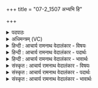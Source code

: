 +++
title = "07-2_1507 अभ्यभि हि"

+++
<details><summary>पदपाठः</summary>

अ꣣भ्य꣢꣯भि। अ꣣भि꣢। अ꣣भि। हि꣢। श्र꣡व꣢꣯सा। त꣣त꣡र्दि꣢थ। उ꣡त्स꣢꣯म्। उत्। स꣣म्। न꣢। कम्। चि꣣त्। जनपा꣡न꣢म्। ज꣣न। पा꣡न꣢꣯म्। अ꣡क्षि꣢꣯तम्। अ। क्षि꣣तम्। श꣡र्या꣢꣯भिः। न। भ꣡र꣢꣯माणः। ग꣡भ꣢꣯स्त्योः। १५०७।
</details>

<details><summary>अधिमन्त्रम् (VC)</summary>

- पवमानः सोमः
- त्र्यरुणस्त्रैवृष्णः, त्रसदस्युः पौरुकुत्सः
- ऊर्ध्वा बृहती
- मध्यमः
</details>

<details><summary>हिन्दी : आचार्य रामनाथ वेदालंकार - विषयः</summary>

अगले मन्त्र में जगत्पति के उपकारों का वर्णन है।
</details>

<details><summary>हिन्दी : आचार्य रामनाथ वेदालंकार - पदार्थः</summary>

पदार्थान्वयभाषाः -  हे सोम नामक जगत्पति परमात्मन् ! (श्रवसा) यश से प्रसिद्ध आप (अक्षितम् उत्सं न) अक्षय जल-स्रोत के समान(अक्षितं जनपानम्) मनुष्यों से पान करने योग्य अक्षय आनन्द-रस को (अभ्यभि हि) उपासकों के प्रति (ततर्दिथ) बहाते हो और (गभस्त्योः) बाहुओं की (शर्याभिः न) अंगुलियों से जैसे कोई मनुष्य किसी वस्तु को पकड़ता है, वैसे ही आपने (गभस्त्योः) द्यावापृथिवी की (शर्याभिः) किरणों से (भरमाणः) लोक लोकान्तरों को धारण किया हुआ है ॥२॥ इस मन्त्र में श्लिष्टोपमालङ्कार है ॥२॥
</details>

<details><summary>हिन्दी : आचार्य रामनाथ वेदालंकार - भावार्थः</summary>

भावार्थभाषाः -  जैसे स्रोत से बहता हुआ जलप्रवाह भूभाग को आप्लावित कर देता है,वैसे ही परमात्मा के पास से बहता हुआ आनन्द-रस उपासकों के अन्तःकरण को आप्लावित करता है और जैसे बाहुओं की अंगुलियों से कोई किसी पदार्थ को धारण करता है,वैसे ही जगदीश्वर द्यावापृथिवी में व्याप्त सूर्य-रश्मियों से विभिन्न लोकों को धारण करता है ॥२॥
</details>

<details><summary>संस्कृत : आचार्य रामनाथ वेदालंकार - विषयः</summary>

अथ जगत्पतेरुपकारान् वर्णयति।
</details>

<details><summary>संस्कृत : आचार्य रामनाथ वेदालंकार - पदार्थः</summary>

पदार्थान्वयभाषाः -  हे सोम जगत्पितः परमात्मन् ! (श्रवसा) यशसा प्रख्यातः त्वम्, (कंचित् अक्षितम् उत्सं न) कंचित् अक्षयं जलस्रोतः इव (अक्षितं जनपानम्) जनैः पातव्यम् अक्षयम् आनन्दरसम् (अभ्यभि हि) उपासकान् प्रति (ततर्दिथ) प्रवाहयसि। किञ्च (गभस्त्योः) बाह्वोः। [गभस्ती इति बाह्वोर्नाम। निघं० २।४।] (शर्याभिः२ न) अङ्गुलीभिरिव। [शर्या इति अङ्गुलिनाम। निघं० २।५।] (गभस्त्योः) द्यावापृथिव्योः (शर्याभिः) रश्मिभिः (भरमाणः) लोकलोकान्तराणि धारयन् भवसि ॥२॥ अत्र श्लिष्टोपमालङ्कारः ॥२॥
</details>

<details><summary>संस्कृत : आचार्य रामनाथ वेदालंकार - भावार्थः</summary>

भावार्थभाषाः -  यथा स्रोतसः प्रवहन् जलप्रवाहो भूभागमाप्लावयति तथैव परमात्मनः प्रवहन्नानन्दरस उपासकानामन्तःकरणमाप्लावयति। यथा च कश्चिद्बाह्वोरङ्गुलीभिः कमपि पदार्थं धारयति तथैव जगदीश्वरो द्यावापृथिव्योर्व्याप्ताभिः सूर्यरश्मिभिर्विभिन्नान् लोकान् धारितवानस्ति ॥२॥
</details>